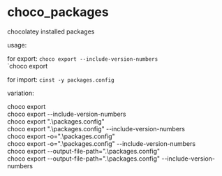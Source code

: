 # choco_packages

chocolatey installed packages

usage:

for export:
`choco export --include-version-numbers`  
`choco export

for import:
`cinst -y packages.config`

variation:

choco export  
choco export --include-version-numbers  
choco export ".\packages.config"  
choco export ".\packages.config" --include-version-numbers  
choco export -o=".\packages.config"  
choco export -o=".\packages.config" --include-version-numbers  
choco export --output-file-path=".\packages.config"  
choco export --output-file-path=".\packages.config" --include-version-numbers  
